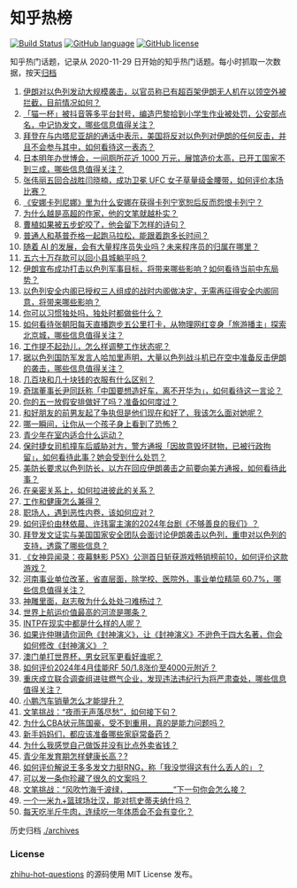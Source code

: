 # 知乎热榜
[![Build Status](https://github.com/ToWeLong/zhihu-hot-questions/workflows/CI/badge.svg)](https://github.com/ToWeLong/zhihu-hot-questions/actions)
[![GitHub language](https://img.shields.io/badge/language-golang-orange.svg)](https://golang.org/)
[![GitHub license](https://img.shields.io/github/license/ToWeLong/zhihu-hot-questions)](https://github.com/ToWeLong/zhihu-hot-questions/blob/main/LICENSE)

知乎热门话题，记录从 2020-11-29 日开始的知乎热门话题。每小时抓取一次数据，按天[归档](./archives)

<!-- BEGIN -->

1. [伊朗对以色列发动大规模袭击，以官员称已有超百架伊朗无人机在以领空外被拦截，目前情况如何？](https://www.zhihu.com/question/652881800)
1. [「猫一杯」被抖音等多平台封号，编造巴黎拾到小学生作业被处罚，公安部点名，中记协发文，哪些信息值得关注？](https://www.zhihu.com/question/652840437)
1. [拜登在与内塔尼亚胡的通话中表示，美国将反对以色列对伊朗的任何反击，并且不会参与其中，如何看待这一表态？](https://www.zhihu.com/question/652891895)
1. [日本明年办世博会，一间厕所花近 1000 万元，展馆造价太高，已开工国家不到三成，哪些信息值得关注？](https://www.zhihu.com/question/652840430)
1. [张伟丽五回合战胜闫晓楠，成功卫冕 UFC 女子草量级金腰带，如何评价本场比赛？](https://www.zhihu.com/question/652905050)
1. [《安娜卡列尼娜》里为什么安娜在获得卡列宁宽恕后反而怨恨卡列宁？](https://www.zhihu.com/question/652455882)
1. [为什么越是高超的作家，他的文笔就越朴实？](https://www.zhihu.com/question/652720794)
1. [曹植如果被五步蛇咬了，他会留下怎样的诗句？](https://www.zhihu.com/question/652754009)
1. [普通人和基普乔格一起跑马拉松，能跟着跑多长时间？](https://www.zhihu.com/question/652381561)
1. [随着 AI 的发展，会有大量程序员失业吗？未来程序员的归属在哪里？](https://www.zhihu.com/question/652005915)
1. [五六十万存款可以回小县城躺平吗？](https://www.zhihu.com/question/652529386)
1. [伊朗宣布成功打击以色列军事目标，将带来哪些影响？如何看待当前中东局势？](https://www.zhihu.com/question/652882342)
1. [以色列安全内阁已授权三人组成的战时内阁做决定，无需再征得安全内阁同意，将带来哪些影响？](https://www.zhihu.com/question/652885459)
1. [你可以习惯独处吗，独处时都做些什么？](https://www.zhihu.com/question/647594508)
1. [如何看待张朝阳每天直播跑步五公里打卡，从物理网红变身「旅游播主」探索北京城，哪些信息值得关注？](https://www.zhihu.com/question/652837081)
1. [工作提不起劲儿，怎么样调整工作状态呢？](https://www.zhihu.com/question/652885487)
1. [据以色列国防军发言人哈加里声明，大量以色列战斗机已在空中准备反击伊朗的袭击，哪些信息值得关注？](https://www.zhihu.com/question/652882143)
1. [几百块和几十块钱的衣服有什么区别？](https://www.zhihu.com/question/652883120)
1. [奇瑞董事长尹同跃称「中国要想造好车，离不开华为」，如何看待这一言论？](https://www.zhihu.com/question/652686161)
1. [你的五一放假安排做好了吗？准备如何度过？](https://www.zhihu.com/question/652799922)
1. [和好朋友的前男友起了争执但是他们现在和好了，我该怎么面对她呢？](https://www.zhihu.com/question/640583928)
1. [哪一瞬间，让你从一个孩子身上看到了恐怖？](https://www.zhihu.com/question/650225612)
1. [青少年在室内适合什么运动？](https://www.zhihu.com/question/652887342)
1. [保时捷女司机撞车后威胁对方，警方通报「因故意毁坏财物，已被行政拘留」，如何看待此事？她会受到什么处罚？](https://www.zhihu.com/question/652822714)
1. [美防长要求以色列防长，以方在回应伊朗袭击之前要向美方通报，如何看待此事？](https://www.zhihu.com/question/652888290)
1. [在亲密关系上，如何拉进彼此的关系？](https://www.zhihu.com/question/652739488)
1. [工作和健康怎么兼得？](https://www.zhihu.com/question/652886510)
1. [职场人，遇到恶性内卷，该如何应对？](https://www.zhihu.com/question/652887597)
1. [如何评价由林依晨、许玮甯主演的2024年台剧《不够善良的我们》？](https://www.zhihu.com/question/651525858)
1. [拜登发文证实与美国国家安全团队会面讨论伊朗袭击以色列，重申对以色列的支持，透露了哪些信息？](https://www.zhihu.com/question/652882778)
1. [《女神异闻录：夜幕魅影 P5X》公测首日斩获游戏畅销榜前10，如何评价这款游戏？](https://www.zhihu.com/question/652746339)
1. [河南事业单位改革，省直层面，除学校、医院外，事业单位精简 60.7%，哪些信息值得关注？](https://www.zhihu.com/question/652809528)
1. [神雕里面，赵志敬为什么处处刁难杨过？](https://www.zhihu.com/question/304684001)
1. [世界上航运价值最高的河流是哪条？](https://www.zhihu.com/question/610461089)
1. [INTP在现实中都是什么样的人呢？](https://www.zhihu.com/question/620078814)
1. [如果许仲琳请你润色《封神演义》，让《封神演义》不逊色于四大名著，你会如何修改《封神演义》？](https://www.zhihu.com/question/570253566)
1. [澳门单打世界杯，男女冠军更看好谁呢？](https://www.zhihu.com/question/652619086)
1. [如何评价2024年4月佳能RF 50/1.8涨价至4000元附近？](https://www.zhihu.com/question/652839498)
1. [重庆成立联合调查组进驻燃气企业，发现违法违纪行为将严肃查处，哪些信息值得关注？](https://www.zhihu.com/question/652840465)
1. [小鹏汽车销量怎么才能提升？](https://www.zhihu.com/question/652617527)
1. [文笔挑战：“夜雨无声落尽愁”，如何接下句？](https://www.zhihu.com/question/652792719)
1. [为什么CBA状元陈国豪，受不到重用，真的是能力问题吗？](https://www.zhihu.com/question/639706608)
1. [新手妈妈们，都应该准备哪些家庭常备药？](https://www.zhihu.com/question/652801868)
1. [为什么我感觉自己做饭并没有比点外卖省钱？](https://www.zhihu.com/question/438496778)
1. [青少年发育期怎样健康长高？?](https://www.zhihu.com/question/652850777)
1. [如何评价解说王多多发文力挺RNG，称「我没觉得这有什么丢人的」？](https://www.zhihu.com/question/652802240)
1. [可以发一条你珍藏了很久的文案吗？](https://www.zhihu.com/question/652538239)
1. [文笔挑战：“风吹竹海千波绿，_____________”下一句你会怎么接？](https://www.zhihu.com/question/652686992)
1. [一个一米九+篮球场壮汉，能对抗史蒂夫纳什吗？](https://www.zhihu.com/question/651955812)
1. [每天吃半斤牛肉，连续吃一年体质会不会有变化？](https://www.zhihu.com/question/64085283)

<!-- END -->

历史归档 [./archives](./archives)


### License
[zhihu-hot-questions](https://github.com/towelong/zhihu-hot-questions) 的源码使用 MIT License 发布。